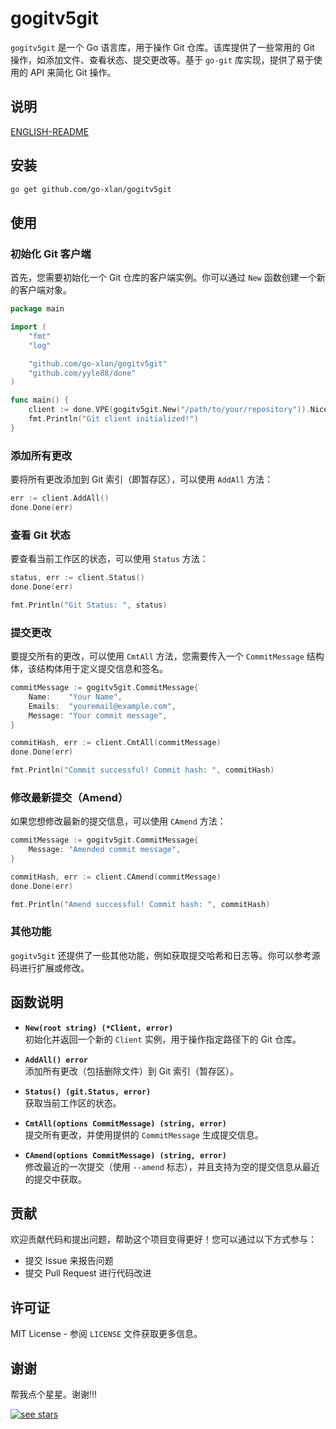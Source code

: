 # gogitv5git

`gogitv5git` 是一个 Go 语言库，用于操作 Git 仓库。该库提供了一些常用的 Git 操作，如添加文件、查看状态、提交更改等。基于 `go-git` 库实现，提供了易于使用的 API 来简化 Git 操作。

## 说明
[ENGLISH-README](README.md)

## 安装

```bash
go get github.com/go-xlan/gogitv5git
```

## 使用

### 初始化 Git 客户端

首先，您需要初始化一个 Git 仓库的客户端实例。你可以通过 `New` 函数创建一个新的客户端对象。

```go
package main

import (
	"fmt"
	"log"

	"github.com/go-xlan/gogitv5git"
	"github.com/yyle88/done"
)

func main() {
	client := done.VPE(gogitv5git.New("/path/to/your/repository")).Nice()
	fmt.Println("Git client initialized!")
}
```

### 添加所有更改

要将所有更改添加到 Git 索引（即暂存区），可以使用 `AddAll` 方法：

```go
err := client.AddAll()
done.Done(err)
```

### 查看 Git 状态

要查看当前工作区的状态，可以使用 `Status` 方法：

```go
status, err := client.Status()
done.Done(err)

fmt.Println("Git Status: ", status)
```

### 提交更改

要提交所有的更改，可以使用 `CmtAll` 方法，您需要传入一个 `CommitMessage` 结构体，该结构体用于定义提交信息和签名。

```go
commitMessage := gogitv5git.CommitMessage{
	Name:    "Your Name",
	Emails:  "youremail@example.com",
	Message: "Your commit message",
}

commitHash, err := client.CmtAll(commitMessage)
done.Done(err)

fmt.Println("Commit successful! Commit hash: ", commitHash)
```

### 修改最新提交（Amend）

如果您想修改最新的提交信息，可以使用 `CAmend` 方法：

```go
commitMessage := gogitv5git.CommitMessage{
	Message: "Amended commit message",
}

commitHash, err := client.CAmend(commitMessage)
done.Done(err)

fmt.Println("Amend successful! Commit hash: ", commitHash)
```

### 其他功能

`gogitv5git` 还提供了一些其他功能，例如获取提交哈希和日志等。你可以参考源码进行扩展或修改。

## 函数说明

- **`New(root string) (*Client, error)`**  
  初始化并返回一个新的 `Client` 实例，用于操作指定路径下的 Git 仓库。

- **`AddAll() error`**  
  添加所有更改（包括删除文件）到 Git 索引（暂存区）。

- **`Status() (git.Status, error)`**  
  获取当前工作区的状态。

- **`CmtAll(options CommitMessage) (string, error)`**  
  提交所有更改，并使用提供的 `CommitMessage` 生成提交信息。

- **`CAmend(options CommitMessage) (string, error)`**  
  修改最近的一次提交（使用 `--amend` 标志），并且支持为空的提交信息从最近的提交中获取。

## 贡献

欢迎贡献代码和提出问题，帮助这个项目变得更好！您可以通过以下方式参与：

- 提交 Issue 来报告问题
- 提交 Pull Request 进行代码改进

## 许可证

MIT License - 参阅 `LICENSE` 文件获取更多信息。

## 谢谢

帮我点个星星。谢谢!!!

[![see stars](https://starchart.cc/go-xlan/gogitv5git.svg?variant=adaptive)](https://starchart.cc/go-xlan/gogitv5git)
